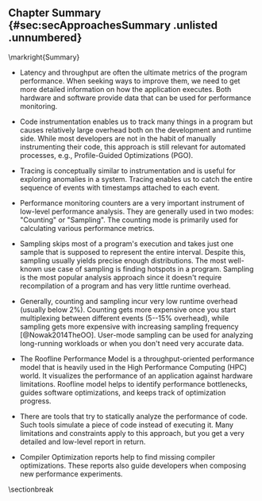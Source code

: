 ## Chapter Summary {#sec:secApproachesSummary .unlisted .unnumbered}

\markright{Summary}

* Latency and throughput are often the ultimate metrics of the program performance. When seeking ways to improve them, we need to get more detailed information on how the application executes. Both hardware and software provide data that can be used for performance monitoring.

* Code instrumentation enables us to track many things in a program but causes relatively large overhead both on the development and runtime side. While most developers are not in the habit of manually instrumenting their code, this approach is still relevant for automated processes, e.g., Profile-Guided Optimizations (PGO).

* Tracing is conceptually similar to instrumentation and is useful for exploring anomalies in a system. Tracing enables us to catch the entire sequence of events with timestamps attached to each event.

* Performance monitoring counters are a very important instrument of low-level performance analysis. They are generally used in two modes: "Counting" or "Sampling". The counting mode is primarily used for calculating various performance metrics. 

* Sampling skips most of a program's execution and takes just one sample that is supposed to represent the entire interval. Despite this, sampling usually yields precise enough distributions. The most well-known use case of sampling is finding hotspots in a program. Sampling is the most popular analysis approach since it doesn't require recompilation of a program and has very little runtime overhead.

* Generally, counting and sampling incur very low runtime overhead (usually below 2%). Counting gets more expensive once you start multiplexing between different events (5--15% overhead), while sampling gets more expensive with increasing sampling frequency [@Nowak2014TheOO]. User-mode sampling can be used for analyzing long-running workloads or when you don't need very accurate data.

* The Roofline Performance Model is a throughput-oriented performance model that is heavily used in the High Performance Computing (HPC) world. It visualizes the performance of an application against hardware limitations. Roofline model helps to identify performance bottlenecks, guides software optimizations, and keeps track of optimization progress.

* There are tools that try to statically analyze the performance of code. Such tools simulate a piece of code instead of executing it. Many limitations and constraints apply to this approach, but you get a very detailed and low-level report in return.

* Compiler Optimization reports help to find missing compiler optimizations. These reports also guide developers when composing new performance experiments.

\sectionbreak
